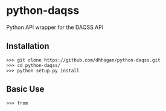 # python-daqss
Python API wrapper for the DAQSS API

## Installation

    >>> git clone https://github.com/dhhagan/python-daqss.git
    >>> cd python-daqss/
    >>> python setup.py install
    
## Basic Use

    >>> from 

